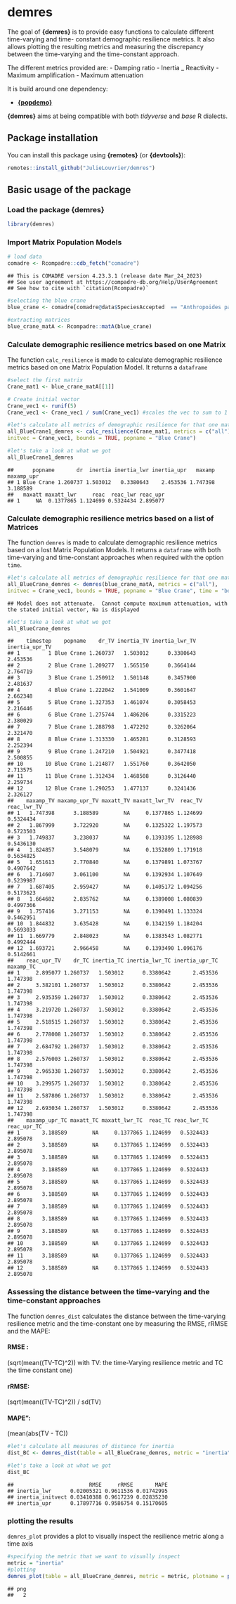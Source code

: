 <!-- README.md is generated from README.Rmd. Please edit that file -->

# demres

The goal of **{demres}** is to provide easy functions to calculate
different time-varying and time- constant demographic resilience
metrics. It also allows plotting the resulting metrics and measuring the
discrepancy between the time-varying and the time-constant approach.

The different metrics provided are: - Damping ratio - Inertia \_
Reactivity - Maximum amplification - Maximum attenuation

It is build around one dependency:

-   [**{popdemo}**](https://github.com/r-lib/rlang)

**{demres}** aims at being compatible with both *tidyverse* and *base* R
dialects.

## Package installation

You can install this package using **{remotes}** (or **{devtools}**):

``` r
remotes::install_github("JulieLouvrier/demres")
```

## Basic usage of the package

### Load the package {demres}

``` r
library(demres)
```

### Import Matrix Population Models

``` r
# load data
comadre <- Rcompadre::cdb_fetch("comadre")
```

    ## This is COMADRE version 4.23.3.1 (release date Mar_24_2023)
    ## See user agreement at https://compadre-db.org/Help/UserAgreement
    ## See how to cite with `citation(Rcompadre)`

``` r
#selecting the blue crane
blue_crane <- comadre[comadre@data$SpeciesAccepted  == "Anthropoides paradiseus", ]

#extracting matrices
blue_crane_matA <- Rcompadre::matA(blue_crane)
```

### Calculate demographic resilience metrics based on one Matrix

The function `calc_resilience` is made to calculate demographic
resilience metrics based on one Matrix Population Model. It returns a
`dataframe`

``` r
#select the first matrix 
Crane_mat1 <- blue_crane_matA[[1]]

# Create initial vector
Crane_vec1 <- runif(5)
Crane_vec1 <- Crane_vec1 / sum(Crane_vec1) #scales the vec to sum to 1

#let's calculate all metrics of demographic resilience for that one matrix with one initial vector
all_BlueCrane1_demres <- calc_resilience(Crane_mat1, metrics = c("all"),
initvec = Crane_vec1, bounds = TRUE, popname = "Blue Crane")

#let's take a look at what we got
all_BlueCrane1_demres
```

    ##      popname       dr  inertia inertia_lwr inertia_upr   maxamp maxamp_upr
    ## 1 Blue Crane 1.260737 1.503012   0.3380643    2.453536 1.747398   3.188589
    ##   maxatt maxatt_lwr     reac  reac_lwr reac_upr
    ## 1     NA  0.1377865 1.124699 0.5324434 2.895077

### Calculate demographic resilience metrics based on a list of Matrices

The function `demres` is made to calculate demographic resilience
metrics based on a lost Matrix Population Models. It returns a
`dataframe` with both time-varying and time-constant approaches when
required with the option `time`.

``` r
#let's calculate all metrics of demographic resilience for that one matrix with one initial vector
all_BlueCrane_demres <- demres(blue_crane_matA, metrics = c("all"),
initvec = Crane_vec1, bounds = TRUE, popname = "Blue Crane", time = "both")
```

    ## Model does not attenuate.  Cannot compute maximum attenuation, with the stated initial vector, Na is displayed

``` r
#let's take a look at what we got
all_BlueCrane_demres
```

    ##    timestep    popname    dr_TV inertia_TV inertia_lwr_TV inertia_upr_TV
    ## 1         1 Blue Crane 1.260737   1.503012      0.3380643       2.453536
    ## 2         2 Blue Crane 1.209277   1.565150      0.3664144       2.764719
    ## 3         3 Blue Crane 1.250912   1.501148      0.3457900       2.481637
    ## 4         4 Blue Crane 1.222042   1.541009      0.3601647       2.662348
    ## 5         5 Blue Crane 1.327353   1.461074      0.3058453       2.216446
    ## 6         6 Blue Crane 1.275744   1.486206      0.3315223       2.380029
    ## 7         7 Blue Crane 1.288798   1.472292      0.3262064       2.321470
    ## 8         8 Blue Crane 1.313330   1.465281      0.3128593       2.252394
    ## 9         9 Blue Crane 1.247210   1.504921      0.3477418       2.500855
    ## 10       10 Blue Crane 1.214877   1.551760      0.3642050       2.713575
    ## 11       11 Blue Crane 1.312434   1.468508      0.3126440       2.259734
    ## 12       12 Blue Crane 1.290253   1.477137      0.3241436       2.326127
    ##    maxamp_TV maxamp_upr_TV maxatt_TV maxatt_lwr_TV  reac_TV reac_lwr_TV
    ## 1   1.747398      3.188589        NA     0.1377865 1.124699   0.5324434
    ## 2   1.867999      3.722920        NA     0.1325322 1.197573   0.5723503
    ## 3   1.749837      3.238037        NA     0.1393395 1.128988   0.5436130
    ## 4   1.824857      3.548079        NA     0.1352809 1.171918   0.5634825
    ## 5   1.651613      2.770840        NA     0.1379891 1.073767   0.4907642
    ## 6   1.714607      3.061100        NA     0.1392934 1.107649   0.5239987
    ## 7   1.687405      2.959427        NA     0.1405172 1.094256   0.5173623
    ## 8   1.664682      2.835762        NA     0.1389008 1.080839   0.4997366
    ## 9   1.757416      3.271153        NA     0.1390491 1.133324   0.5462951
    ## 10  1.844832      3.635428        NA     0.1342159 1.184204   0.5693033
    ## 11  1.669779      2.848023        NA     0.1383543 1.082771   0.4992444
    ## 12  1.693721      2.966458        NA     0.1393490 1.096176   0.5142661
    ##    reac_upr_TV    dr_TC inertia_TC inertia_lwr_TC inertia_upr_TC maxamp_TC
    ## 1     2.895077 1.260737   1.503012      0.3380642       2.453536  1.747398
    ## 2     3.382101 1.260737   1.503012      0.3380642       2.453536  1.747398
    ## 3     2.935359 1.260737   1.503012      0.3380642       2.453536  1.747398
    ## 4     3.219720 1.260737   1.503012      0.3380642       2.453536  1.747398
    ## 5     2.518515 1.260737   1.503012      0.3380642       2.453536  1.747398
    ## 6     2.778008 1.260737   1.503012      0.3380642       2.453536  1.747398
    ## 7     2.684792 1.260737   1.503012      0.3380642       2.453536  1.747398
    ## 8     2.576003 1.260737   1.503012      0.3380642       2.453536  1.747398
    ## 9     2.965338 1.260737   1.503012      0.3380642       2.453536  1.747398
    ## 10    3.299575 1.260737   1.503012      0.3380642       2.453536  1.747398
    ## 11    2.587806 1.260737   1.503012      0.3380642       2.453536  1.747398
    ## 12    2.693034 1.260737   1.503012      0.3380642       2.453536  1.747398
    ##    maxamp_upr_TC maxatt_TC maxatt_lwr_TC  reac_TC reac_lwr_TC reac_upr_TC
    ## 1       3.188589        NA     0.1377865 1.124699   0.5324433    2.895078
    ## 2       3.188589        NA     0.1377865 1.124699   0.5324433    2.895078
    ## 3       3.188589        NA     0.1377865 1.124699   0.5324433    2.895078
    ## 4       3.188589        NA     0.1377865 1.124699   0.5324433    2.895078
    ## 5       3.188589        NA     0.1377865 1.124699   0.5324433    2.895078
    ## 6       3.188589        NA     0.1377865 1.124699   0.5324433    2.895078
    ## 7       3.188589        NA     0.1377865 1.124699   0.5324433    2.895078
    ## 8       3.188589        NA     0.1377865 1.124699   0.5324433    2.895078
    ## 9       3.188589        NA     0.1377865 1.124699   0.5324433    2.895078
    ## 10      3.188589        NA     0.1377865 1.124699   0.5324433    2.895078
    ## 11      3.188589        NA     0.1377865 1.124699   0.5324433    2.895078
    ## 12      3.188589        NA     0.1377865 1.124699   0.5324433    2.895078

### Assessing the distance between the time-varying and the time-constant approaches

The function `demres_dist` calculates the distance between the
time-varying resilience metric and the time-constant one by measuring
the RMSE, rRMSE and the MAPE:

#### RMSE :

(sqrt(mean((TV-TC)^2)) with TV: the time-Varying resilience metric and
TC the time constant one)

#### rRMSE:

(sqrt(mean((TV-TC)^2)) / sd(TV)

#### MAPE”:

(mean(abs(TV - TC))

``` r
#let's calculate all measures of distance for inertia
dist_BC <- demres_dist(table = all_BlueCrane_demres, metric = "inertia", measure = "all")

#let's take a look at what we got
dist_BC
```

    ##                        RMSE     rRMSE       MAPE
    ## inertia_lwr      0.02005321 0.9611536 0.01742995
    ## inertia_initvect 0.03410388 0.9617239 0.02835230
    ## inertia_upr      0.17897716 0.9586754 0.15170605

### plotting the results

`demres_plot` provides a plot to visually inspect the resilience metric
along a time axis

``` r
#specifying the metric that we want to visually inspect
metric = "inertia"
#plotting
demres_plot(table = all_BlueCrane_demres, metric = metric, plotname = paste0(getwd(), "/plots/plot_demres_", metric, ".pdf"), RMSE = TRUE)
```

    ## png 
    ##   2
